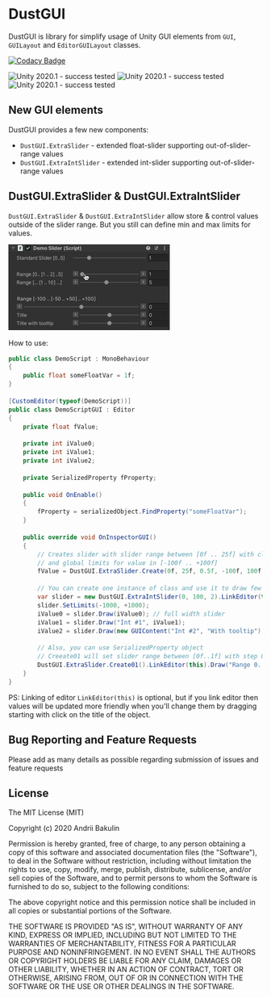 # DustGUI

DustGUI is library for simplify usage of Unity GUI elements from `GUI`, `GUILayout` and `EditorGUILayout` classes.

[![Codacy Badge](https://app.codacy.com/project/badge/Grade/80ec7878cd8d4a6c91244470fe5a1435)](https://www.codacy.com/manual/andrii-bakulin/DustGUI?utm_source=github.com&amp;utm_medium=referral&amp;utm_content=andrii-bakulin/DustGUI&amp;utm_campaign=Badge_Grade)

![Unity 2020.1 - success tested](https://img.shields.io/static/v1?label=Unity%202020.1&message=tested&color=success)
![Unity 2020.1 - success tested](https://img.shields.io/static/v1?label=Unity%202019.4&message=tested&color=success)
![Unity 2020.1 - success tested](https://img.shields.io/static/v1?label=Unity%202018.4&message=tested&color=success)

## New GUI elements

DustGUI provides a few new components:

- `DustGUI.ExtraSlider` - extended float-slider supporting out-of-slider-range values
- `DustGUI.ExtraIntSlider` - extended int-slider supporting out-of-slider-range values

## DustGUI.ExtraSlider & DustGUI.ExtraIntSlider

`DustGUI.ExtraSlider` & `DustGUI.ExtraIntSlider` allow store & control values outside of the slider range. But you still can define min and max limits for values.

![DustGUI.ExtraSlider](https://github.com/andrii-bakulin/DustGUI/blob/master/Wiki/images/DustGUI-ExtraSlider-Preview.gif)

How to use:

```C#
public class DemoScript : MonoBehaviour
{
    public float someFloatVar = 1f;
}

[CustomEditor(typeof(DemoScript))]
public class DemoScriptGUI : Editor
{
    private float fValue;
    
    private int iValue0;
    private int iValue1;
    private int iValue2;
    
    private SerializedProperty fProperty;
    
    public void OnEnable()
    {
        fProperty = serializedObject.FindProperty("someFloatVar");
    }

    public override void OnInspectorGUI()
    {
        // Creates slider with slider range between [0f .. 25f] with click-step 0.5f 
        // and global limits for value in [-100f .. +100f]
        fValue = DustGUI.ExtraSlider.Create(0f, 25f, 0.5f, -100f, 100f).LinkEditor(this).Draw("Var Label", fValue);
        
        // You can create one instance of class and use it to draw few same sliders
        var slider = new DustGUI.ExtraIntSlider(0, 100, 2).LinkEditor(this);
        slider.SetLimits(-1000, +1000);
        iValue0 = slider.Draw(iValue0); // full width slider
        iValue1 = slider.Draw("Int #1", iValue1); 
        iValue2 = slider.Draw(new GUIContent("Int #2", "With tooltip"), iValue2); 
        
        // Also, you can use SerializedProperty object
        // Creeate01 will set slider range between [0f..1f] with step 0.01f and limits [0f..1f]
        DustGUI.ExtraSlider.Create01().LinkEditor(this).Draw("Range 0..1", fProperty);
    }
}
```

PS: Linking of editor `LinkEditor(this)` is optional, but if you link editor then values will be updated more friendly when you'll change them by dragging starting with click on the title of the object.

## Bug Reporting and Feature Requests

Please add as many details as possible regarding submission of issues and feature requests

## License

The MIT License (MIT)

Copyright (c) 2020 Andrii Bakulin

Permission is hereby granted, free of charge, to any person obtaining a copy of this software and associated documentation files (the "Software"), to deal in the Software without restriction, including without limitation the rights to use, copy, modify, merge, publish, distribute, sublicense, and/or sell copies of the Software, and to permit persons to whom the Software is furnished to do so, subject to the following conditions:

The above copyright notice and this permission notice shall be included in all copies or substantial portions of the Software.

THE SOFTWARE IS PROVIDED "AS IS", WITHOUT WARRANTY OF ANY KIND, EXPRESS OR IMPLIED, INCLUDING BUT NOT LIMITED TO THE WARRANTIES OF MERCHANTABILITY, FITNESS FOR A PARTICULAR PURPOSE AND NONINFRINGEMENT. IN NO EVENT SHALL THE AUTHORS OR COPYRIGHT HOLDERS BE LIABLE FOR ANY CLAIM, DAMAGES OR OTHER LIABILITY, WHETHER IN AN ACTION OF CONTRACT, TORT OR OTHERWISE, ARISING FROM, OUT OF OR IN CONNECTION WITH THE SOFTWARE OR THE USE OR OTHER DEALINGS IN THE SOFTWARE.
